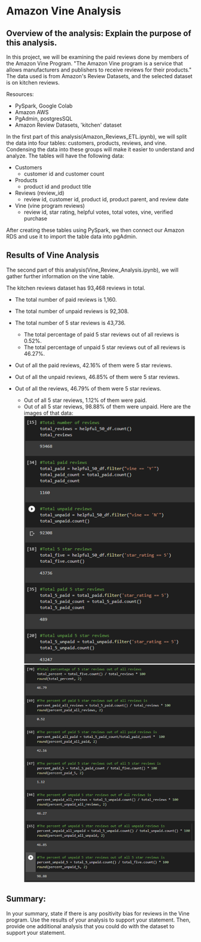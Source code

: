 # Amazon Vine Analysis 

## Overview of the analysis: Explain the purpose of this analysis.
In this project, we will be examining the paid reviews done by members of the Amazon Vine Program. "The Amazon Vine program is a service that allows manufacturers and publishers to receive reviews for their products." The data used is from Amazon's Review Datasets, and the selected dataset is on kitchen reviews.

Resources:
- PySpark, Google Colab
- Amazon AWS 
- PgAdmin, postgresSQL
- Amazon Review Datasets, 'kitchen' dataset 

In the first part of this analysis(Amazon_Reviews_ETL.ipynb), we will split the data into four tables: customers, products, reviews, and vine. Condensing the data into these groups will make it easier to understand and analyze. The tables will have the following data:
- Customers
  - customer id and customer count
- Products 
  - product id and product title
- Reviews (review_id)
  - review id, customer id, product id, product parent, and review date
- Vine (vine program reviews)
  - review id, star rating, helpful votes, total votes, vine, verified purchase 

After creating these tables using PySpark, we then connect our Amazon RDS and use it to import the table data into pgAdmin. 

## Results of Vine Analysis 
The second part of this analysis(Vine_Review_Analysis.ipynb), we will gather further information on the vine table. 

The kitchen reviews dataset has 93,468 reviews in total. 
- The total number of paid reviews is 1,160. 
- The total number of unpaid reviews is 92,308.
- The total number of 5 star reviews is 43,736.

  - The total percentage of paid 5 star reviews out of all reviews is 0.52%.
  - The total percentage of unpaid 5 star reviews out of all reviews is 46.27%.

 - Out of all the paid reviews, 42.16% of them were 5 star reviews. 
- Out of all the unpaid reviews, 46.85% of them were 5 star reviews. 
- Out of all the reviews, 46.79% of them were 5 star reviews. 

  - Out of all 5 star reviews, 1.12% of them were paid.
  - Out of all 5 star reviews, 98.88% of them were unpaid.
Here are the images of that data: 
![total_counts](img/countinfo.png)
![percent_counts](img/percentageinfo.png)

## Summary: 
In your summary, state if there is any positivity bias for reviews in the Vine program. Use the results of your analysis to support your statement. Then, provide one additional analysis that you could do with the dataset to support your statement.
